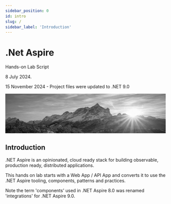 ```yaml
---
sidebar_position: 0
id: intro
slug: /
sidebar_label: 'Introduction'
---
```


# .Net Aspire

Hands-on Lab Script

8 July 2024.

15 November 2024 - Project files were updated to .NET 9.0

![lab-aspire](images/lab-aspire.jpg)

## Introduction

.NET Aspire is an opinionated, cloud ready stack for building observable, production ready, distributed applications.

This hands on lab starts with a Web App / API App and converts it to use the .NET Aspire tooling, components, patterns and practices.

Note the term 'components' used in .NET Aspire 8.0 was renamed 'integrations' for .NET Aspire 9.0.

